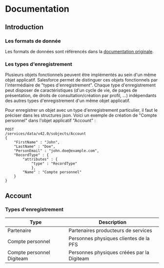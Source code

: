 # Documentation

## Introduction

### Les formats de donnée

Les formats de données sont référencés dans la [documentation originale](https://help.salesforce.com/articleView?id=custom_field_types.thm&type=5).

### Les types d'enregistrement

Plusieurs objets fonctionnels peuvent être implémentés au sein d'un même objet applicatif. Salesforce permet de distinguer ces objets fonctionnels par l'intermédiaire de "types d'enregistrement". Chaque type d'enregistrement peut disposer de caractéristiques (d'un cycle de vie, de pages de présentation, de droits de consultation/création par profil, ...) indépendants des autres types d'enregistrement d'un même objet applicatif.

Pour enregistrer un objet avec un type d'enregistrement particulier, il faut le préciser dans les structures json. Voici un exemple de création de "Compte personnel" dans l'objet applicatif "Account" :

    POST
    /services/data/v42.0/sobjects/Account
    {
	    "FirstName" : "John",
	    "LastName" : "Doe",
	    "PersonEmail" : "john.doe@example.com",
	    "RecordType" : {
		    "attributes" : {
			    "type" : "RecordType"
			    },
			"Name" : "Compte personnel"
		}
    }

## Account

### Types d'enregistrement

|Type| Description |
|--|--|
| Partenaire | Partenaires producteurs de services |
| Compte personnel | Personnes physiques clientes de la PFS |
| Compte personnel Digiteam | Personnes physiques créées par la Digiteam |



<!--stackedit_data:
eyJoaXN0b3J5IjpbMjEyMTUyMzI0NiwxNjg5NTY0MDE2LDExMD
gwMjA2NzQsMjEyMjk5NDE3NiwxMTA4MDIwNjc0LDE1MzIwMzM2
ODUsMTYyNDcyMjIxNSwtMTk2MDkxMjc4MywtMTkyMzU5MTIxNC
wtMTkyMzU5MTIxNCwxOTQyMDU3MzA2XX0=
-->
